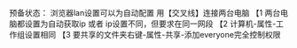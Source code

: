预备状态：
浏览器lan设置可以为自动配置
用【交叉线】连接两台电脑
【1
两台电脑都设置为自动获取ip
或者
ip设置不同，但要求在同一网段
【2
计算机-属性-工作组设置相同
【3
要共享的文件夹右键-属性-共享-添加everyone完全控制权限
